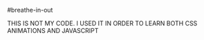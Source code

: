 ﻿#breathe-in-out
 
 THIS IS NOT MY CODE. I USED IT IN ORDER TO LEARN BOTH CSS ANIMATIONS AND JAVASCRIPT
